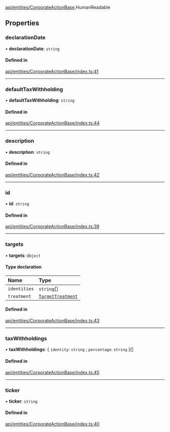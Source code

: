 [api/entities/CorporateActionBase](../../../../Modules/API/Entities/CorporateActionBase.md).HumanReadable

## Properties

### declarationDate

• **declarationDate**: `string`

#### Defined in

[api/entities/CorporateActionBase/index.ts:41](https://github.com/PolymeshAssociation/polymesh-sdk/blob/15be87e8/src/api/entities/CorporateActionBase/index.ts#L41)

___

### defaultTaxWithholding

• **defaultTaxWithholding**: `string`

#### Defined in

[api/entities/CorporateActionBase/index.ts:44](https://github.com/PolymeshAssociation/polymesh-sdk/blob/15be87e8/src/api/entities/CorporateActionBase/index.ts#L44)

___

### description

• **description**: `string`

#### Defined in

[api/entities/CorporateActionBase/index.ts:42](https://github.com/PolymeshAssociation/polymesh-sdk/blob/15be87e8/src/api/entities/CorporateActionBase/index.ts#L42)

___

### id

• **id**: `string`

#### Defined in

[api/entities/CorporateActionBase/index.ts:39](https://github.com/PolymeshAssociation/polymesh-sdk/blob/15be87e8/src/api/entities/CorporateActionBase/index.ts#L39)

___

### targets

• **targets**: `Object`

#### Type declaration

| Name | Type |
| :------ | :------ |
| `identities` | `string`[] |
| `treatment` | [`TargetTreatment`](../../../../Enums/API/Entities/CorporateActionBase/Types/TargetTreatment.md) |

#### Defined in

[api/entities/CorporateActionBase/index.ts:43](https://github.com/PolymeshAssociation/polymesh-sdk/blob/15be87e8/src/api/entities/CorporateActionBase/index.ts#L43)

___

### taxWithholdings

• **taxWithholdings**: { `identity`: `string` ; `percentage`: `string`  }[]

#### Defined in

[api/entities/CorporateActionBase/index.ts:45](https://github.com/PolymeshAssociation/polymesh-sdk/blob/15be87e8/src/api/entities/CorporateActionBase/index.ts#L45)

___

### ticker

• **ticker**: `string`

#### Defined in

[api/entities/CorporateActionBase/index.ts:40](https://github.com/PolymeshAssociation/polymesh-sdk/blob/15be87e8/src/api/entities/CorporateActionBase/index.ts#L40)

